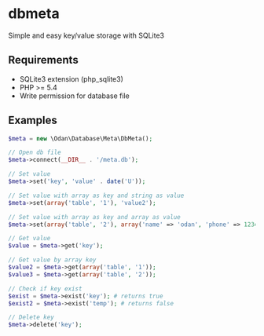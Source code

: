 # dbmeta
Simple and easy key/value storage with SQLite3

## Requirements

* SQLite3 extension (php_sqlite3)
* PHP >= 5.4
* Write permission for database file

## Examples

```php
$meta = new \Odan\Database\Meta\DbMeta();

// Open db file
$meta->connect(__DIR__ . '/meta.db');

// Set value
$meta->set('key', 'value' . date('U'));

// Set value with array as key and string as value
$meta->set(array('table', '1'), 'value2');

// Set value with array as key and array as value
$meta->set(array('table', '2'), array('name' => 'odan', 'phone' => 1234567));

// Get value
$value = $meta->get('key');

// Get value by array key
$value2 = $meta->get(array('table', '1'));
$value3 = $meta->get(array('table', '2'));

// Check if key exist
$exist = $meta->exist('key'); # returns true
$exist2 = $meta->exist('temp'); # returns false

// Delete key
$meta->delete('key');
```
